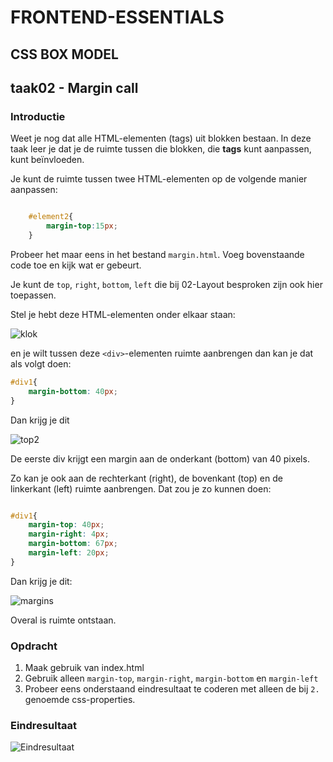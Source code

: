 # FRONTEND-ESSENTIALS

## CSS BOX MODEL

## taak02 - Margin call

### Introductie

Weet je nog dat alle HTML-elementen (tags) uit blokken bestaan. In deze taak leer je dat je de ruimte tussen die blokken, die __tags__ kunt aanpassen, kunt beïnvloeden.

Je kunt de ruimte tussen twee HTML-elementen op de volgende manier aanpassen:

```css

    #element2{
        margin-top:15px;
    }

```

Probeer het maar eens in het bestand `margin.html`. Voeg bovenstaande code toe en kijk wat er gebeurt.

Je kunt de `top`, `right`, `bottom`, `left` die bij 02-Layout besproken zijn ook hier toepassen.

Stel je hebt deze HTML-elementen onder elkaar staan:

![klok](images/top.png)

en je wilt tussen deze `<div>`-elementen ruimte aanbrengen dan kan je dat als volgt doen:

```css
#div1{
    margin-bottom: 40px;
}
```

Dan krijg je dit

![top2](images/top2.png)

De eerste div krijgt een margin aan de onderkant (bottom) van 40 pixels.

Zo kan je ook aan de rechterkant (right), de bovenkant (top) en de linkerkant (left) ruimte aanbrengen. Dat zou je zo kunnen doen:

```css

#div1{
    margin-top: 40px;
    margin-right: 4px;
    margin-bottom: 67px;
    margin-left: 20px;
}

```

Dan krijg je dit:

![margins](images/all-margins.png)

Overal is ruimte ontstaan.

### Opdracht

1. Maak gebruik van index.html
2. Gebruik alleen `margin-top`,  `margin-right`, `margin-bottom` en `margin-left`
3. Probeer eens onderstaand eindresultaat te coderen met alleen de bij `2.`  genoemde css-properties.

### Eindresultaat

![Eindresultaat](images/eindresultaat.png)
